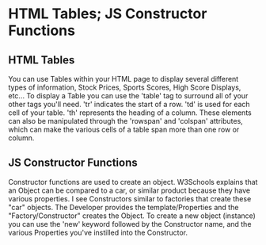 # HTML Tables; JS Constructor Functions

## HTML Tables

You can use Tables within your HTML page to display several different types of information, Stock Prices, Sports Scores, High Score Displays, etc... To display a Table you can use the 'table' tag to surround all of your other tags you'll need. 'tr' indicates the start of a row. 'td' is used for each cell of your table. 'th' represents the heading of a column. These elements can also be manipulated through the 'rowspan' and 'colspan' attributes, which can make the various cells of a table span more than one row or column. 

## JS Constructor Functions

Constructor functions are used to create an object. W3Schools explains that an Object can be compared to a car, or similar product because they have various properties. I see Constructors similar to factories that create these "car" objects. The Developer provides the template/Properties and the "Factory/Constructor" creates the Object. To create a new object (instance) you can use the 'new' keyword followed by the Constructor name, and the various Properties you've instilled into the Constructor. 